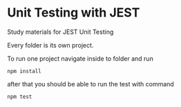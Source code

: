 # Unit Testing with JEST

Study materials for JEST Unit Testing

Every folder is its own project.

To run one project navigate inside to folder and run

```shell
npm install
```

after that you should be able to run the test with command

```shell
npm test
```
